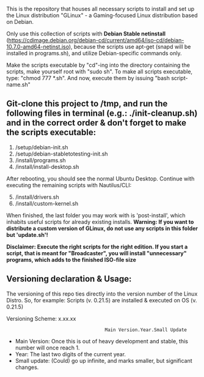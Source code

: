 This is the repository that houses all necessary scripts to install and set up the Linux distribution "GLinux" - a Gaming-focused Linux distribution based on Debian.

Only use this collection of scripts with **Debian Stable netinstall** (https://cdimage.debian.org/debian-cd/current/amd64/iso-cd/debian-10.7.0-amd64-netinst.iso), because the scripts use apt-get (snapd will be installed in programs.sh), and utilize Debian-specific commands only.

Make the scripts executable by "cd"-ing into the directory containing the scripts, make yourself root with "sudo sh". To make all scripts executable, type: "chmod 777 *.sh". And now, execute them by issuing "bash script-name.sh"

## Git-clone this project to /tmp, and run the following files in terminal (e.g.: ./init-cleanup.sh) and in the correct order & don't forget to make the scripts executable:

1. /setup/debian-init.sh
2. /setup/debian-stabletotesting-init.sh
3. /install/programs.sh
4. /install/install-desktop.sh

After rebooting, you should see the normal Ubuntu Desktop. Continue with executing the remaining scripts with Nautilus/CLI:

5. /install/drivers.sh
6. /install/custom-kernel.sh

When finished, the last folder you may work with is 'post-install', which inhabits useful scripts for already existing installs.
**Warning: If you want to distribute a custom version of GLinux, do not use any scripts in this folder but 'update.sh'!**

**Disclaimer: Execute the right scripts for the right edition. If you start a script, that is meant for "Broadcaster", you will install "unnecessary" programs, which adds to the finished ISO-file size**

## Versioning declaration & Usage:

The versioning of this repo ties directly into the version number of the Linux Distro. So, for example: Scripts (v. 0.21.5) are installed & executed on OS (v. 0.21.5)

Versioning Scheme:                                x.xx.xx

                                        Main Version.Year.Small Update

- Main Version: Once this is out of heavy development and stable, this number will once reach 1.
- Year: The last two digits of the current year.
- Small update: (Could) go up infinite, and marks smaller, but significant changes.